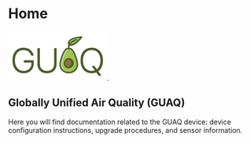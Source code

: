 # Home

<img src="images/guaq-logo.png" width="40%">.

## Globally Unified Air Quality (GUAQ)

Here you will find documentation related to the GUAQ device: device
configuration instructions, upgrade procedures, and sensor information.

